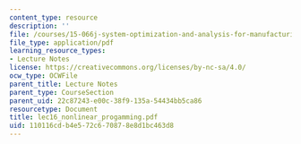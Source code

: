 ```yaml
---
content_type: resource
description: ''
file: /courses/15-066j-system-optimization-and-analysis-for-manufacturing-summer-2003/110116cdb4e572c670878e8d1bc463d8_lec16_nonlinear_progamming.pdf
file_type: application/pdf
learning_resource_types:
- Lecture Notes
license: https://creativecommons.org/licenses/by-nc-sa/4.0/
ocw_type: OCWFile
parent_title: Lecture Notes
parent_type: CourseSection
parent_uid: 22c87243-e00c-38f9-135a-54434bb5ca86
resourcetype: Document
title: lec16_nonlinear_progamming.pdf
uid: 110116cd-b4e5-72c6-7087-8e8d1bc463d8
---
```


